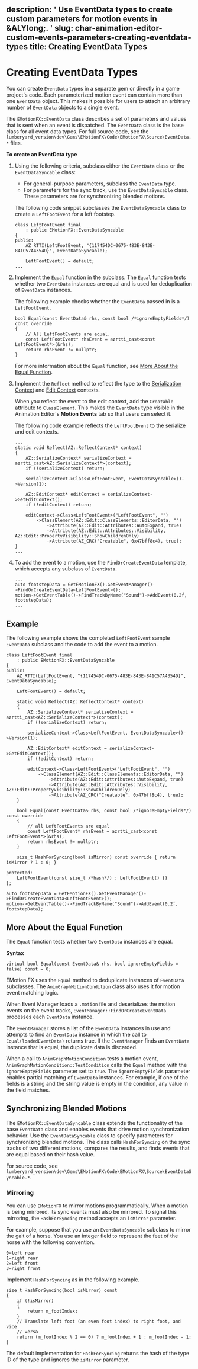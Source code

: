description: ' Use EventData types to create custom parameters for motion events in
  &ALYlong;. '
slug: char-animation-editor-custom-events-parameters-creating-eventdata-types
title: Creating EventData Types
---
# Creating EventData Types<a name="char-animation-editor-custom-events-parameters-creating-eventdata-types"></a>

You can create `EventData` types in a separate gem or directly in a game project's code\. Each parameterized motion event can contain more than one `EventData` object\. This makes it possible for users to attach an arbitrary number of `EventData` objects to a single event\.

The `EMotionFX::EventData` class describes a set of parameters and values that is sent when an event is dispatched\. The `EventData` class is the base class for all event data types\. For full source code, see the `lumberyard_version\dev\Gems\EMotionFX\Code\EMotionFX\Source\EventData.*` files\.

**To create an EventData type**

1. Using the following criteria, subclass either the `EventData` class or the `EventDataSyncable` class:
   + For general\-purpose parameters, subclass the `EventData` type\.
   + For parameters for the sync track, use the `EventDataSyncable` class\. These parameters are for synchronizing blended motions\.

   The following code snippet subclasses the `EventDataSyncable` class to create a `LeftFootEvent` for a left footstep\.

   ```
   class LeftFootEvent final
       : public EMotionFX::EventDataSyncable
   {
   public:
       AZ_RTTI(LeftFootEvent, "{117454DC-0675-483E-843E-841C57A4354D}", EventDataSyncable);
   
       LeftFootEvent() = default;
   ...
   ```

1. Implement the `Equal` function in the subclass\. The `Equal` function tests whether two `EventData` instances are equal and is used for deduplication of `EventData` instances\.

   The following example checks whether the `EventData` passed in is a `LeftFootEvent`\.

   ```
   bool Equal(const EventData& rhs, const bool /*ignoreEmptyFields*/) const override
   {
       // All LeftFootEvents are equal.
       const LeftFootEvent* rhsEvent = azrtti_cast<const LeftFootEvent*>(&rhs);
       return rhsEvent != nullptr;
   }
   ```

   For more information about the `Equal` function, see [More About the Equal Function](#char-animation-editor-custom-events-parameters-the-equal-function)\.

1. Implement the `Reflect` method to reflect the type to the [Serialization Context](component-entity-system-reflection-serialization-context.md) and [Edit Context](component-entity-system-reflection-edit-context.md) contexts\.

   When you reflect the event to the edit context, add the `Creatable` attribute to `ClassElement`\. This makes the `EventData` type visible in the Animation Editor's **Motion Events** tab so that users can select it\.

   The following code example reflects the `LeftFootEvent` to the serialize and edit contexts\.

   ```
   ...
   static void Reflect(AZ::ReflectContext* context)
   {
       AZ::SerializeContext* serializeContext = azrtti_cast<AZ::SerializeContext*>(context);
       if (!serializeContext) return;
   
       serializeContext->Class<LeftFootEvent, EventDataSyncable>()->Version(1);
   
       AZ::EditContext* editContext = serializeContext->GetEditContext();
       if (!editContext) return;
   
       editContext->Class<LeftFootEvent>("LeftFootEvent", "")
           ->ClassElement(AZ::Edit::ClassElements::EditorData, "")
               ->Attribute(AZ::Edit::Attributes::AutoExpand, true)
               ->Attribute(AZ::Edit::Attributes::Visibility, AZ::Edit::PropertyVisibility::ShowChildrenOnly)
               ->Attribute(AZ_CRC("Creatable", 0x47bff8c4), true);
   }
   ...
   ```

1. To add the event to a motion, use the `FindOrCreateEventData` template, which accepts any subclass of `EventData`\.

   ```
   ...
   auto footstepData = GetEMotionFX().GetEventManager()->FindOrCreateEventData<LeftFootEvent>();
   motion->GetEventTable()->FindTrackByName("Sound")->AddEvent(0.2f, footstepData);
   ...
   ```

## Example<a name="char-animation-editor-custom-events-parameters-creating-eventdata-types-example"></a>

The following example shows the completed `LeftFootEvent` sample `EventData` subclass and the code to add the event to a motion\.

```
class LeftFootEvent final
    : public EMotionFX::EventDataSyncable
{
public:
    AZ_RTTI(LeftFootEvent, "{117454DC-0675-483E-843E-841C57A4354D}", EventDataSyncable);

    LeftFootEvent() = default;

    static void Reflect(AZ::ReflectContext* context)
    {
        AZ::SerializeContext* serializeContext = azrtti_cast<AZ::SerializeContext*>(context);
        if (!serializeContext) return;

        serializeContext->Class<LeftFootEvent, EventDataSyncable>()->Version(1);

        AZ::EditContext* editContext = serializeContext->GetEditContext();
        if (!editContext) return;

        editContext->Class<LeftFootEvent>("LeftFootEvent", "")
            ->ClassElement(AZ::Edit::ClassElements::EditorData, "")
                ->Attribute(AZ::Edit::Attributes::AutoExpand, true)
                ->Attribute(AZ::Edit::Attributes::Visibility, AZ::Edit::PropertyVisibility::ShowChildrenOnly)
                ->Attribute(AZ_CRC("Creatable", 0x47bff8c4), true);
    }

    bool Equal(const EventData& rhs, const bool /*ignoreEmptyFields*/) const override
    {
        // all LeftFootEvents are equal
        const LeftFootEvent* rhsEvent = azrtti_cast<const LeftFootEvent*>(&rhs);
        return rhsEvent != nullptr;
    }

    size_t HashForSyncing(bool isMirror) const override { return isMirror ? 1 : 0; }

protected:
    LeftFootEvent(const size_t /*hash*/) : LeftFootEvent() {}
};

auto footstepData = GetEMotionFX().GetEventManager()->FindOrCreateEventData<LeftFootEvent>();
motion->GetEventTable()->FindTrackByName("Sound")->AddEvent(0.2f, footstepData);
```

## More About the Equal Function<a name="char-animation-editor-custom-events-parameters-the-equal-function"></a>

The `Equal` function tests whether two `EventData` instances are equal\.

**Syntax**

```
virtual bool Equal(const EventData& rhs, bool ignoreEmptyFields = false) const = 0;
```

EMotion FX uses the `Equal` method to deduplicate instances of `EventData` subclasses\. The `AnimGraphMotionCondition` class also uses it for motion event matching logic\.

When Event Manager loads a `.motion` file and deserializes the motion events on the event tracks, `EventManager::FindOrCreateEventData` processes each `EventData` instance\.

The `EventManager` stores a list of the `EventData` instances in use and attempts to find an `EventData` instance in which the call to `Equal(loadedEventData)` returns true\. If the `EventManager` finds an `EventData` instance that is equal, the duplicate data is discarded\.

When a call to `AnimGraphMotionCondition` tests a motion event, `AnimGraphMotionCondition::TestCondition` calls the `Equal` method with the `ignoreEmptyFields` parameter set to `true`\. The `ignoreEmptyFields` parameter enables partial matching of `EventData` instances\. For example, if one of the fields is a string and the string value is empty in the condition, any value in the field matches\.

## Synchronizing Blended Motions<a name="char-animation-editor-custom-events-parameters-synchronizing-blended-motions"></a>

The `EMotionFX::EventDataSyncable` class extends the functionality of the base `EventData` class and enables events that drive motion synchronization behavior\. Use the `EventDataSyncable` class to specify parameters for synchronizing blended motions\. The class calls `HashForSyncing` on the sync tracks of two different motions, compares the results, and finds events that are equal based on their hash value\.

For source code, see `lumberyard_version\dev\Gems\EMotionFX\Code\EMotionFX\Source\EventDataSyncable.*`\.

### Mirroring<a name="char-animation-editor-custom-events-parameters-mirroring"></a>

You can use `EMotionFX` to mirror motions programmatically\. When a motion is being mirrored, its sync events must also be mirrored\. To signal this mirroring, the `HashForSyncing` method accepts an `isMirror` parameter\.

For example, suppose that you use an `EventDataSyncable` subclass to mirror the gait of a horse\. You use an integer field to represent the feet of the horse with the following convention\.

```
0=left rear 
1=right rear 
2=left front 
3=right front
```

Implement `HashForSyncing` as in the following example\.

```
size_t HashForSyncing(bool isMirror) const
{
    if (!isMirror)
    {
        return m_footIndex;
    }
    // Translate left foot (an even foot index) to right foot, and vice
    // versa
    return (m_footIndex % 2 == 0) ? m_footIndex + 1 : m_footIndex - 1;
}
```

The default implementation for `HashForSyncing` returns the hash of the type ID of the type and ignores the `isMirror` parameter\.